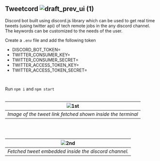 
## Tweetcord ![draft_prev_ui (1)](https://user-images.githubusercontent.com/24205008/208153862-8c831f10-ea39-403f-a7fb-cafbd49c7996.png)


Discord bot built using discord.js library which can be used to get real time tweets (using twitter api) of tech remote jobs in the any discord channel.
The keywords can be customized to the needs of the user.
<br/>

Create a `.env` file and add the following token 
- DISCORD_BOT_TOKEN=<VALUE>
- TWITTER_CONSUMER_KEY=<VALUE>
- TWITTER_CONSUMER_SECRET=<VALUE>
- TWITTER_ACCESS_TOKEN_KEY=<VALUE>
- TWITTER_ACCESS_TOKEN_SECRET=<VALUE>
<br/>
 
Run `npm i` and `npm start`
<br/>
<br/>


| ![1st](https://user-images.githubusercontent.com/24205008/208127498-7f6dcccc-e793-453d-86c1-0f2e8e85fe29.jpg) |
|:--:| 
| *Image of the tweet link fetched shown inside the terminal* |

<br/>
<br/>

| ![2nd](https://user-images.githubusercontent.com/24205008/208127700-e74b46d2-e2df-4439-88a1-d0e00af024c4.jpg) |
|:--:| 
| *Fetched tweet embedded inside the discord channel.* |
